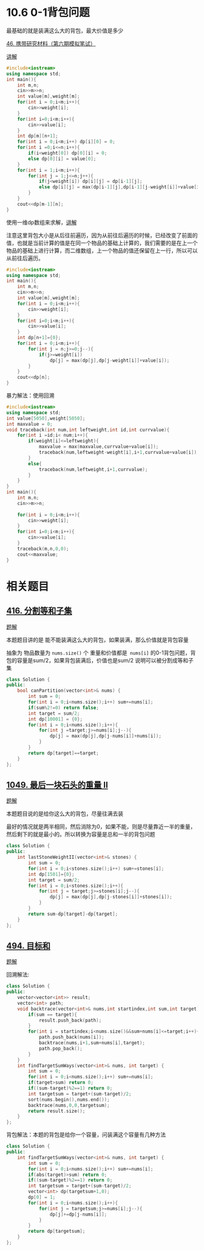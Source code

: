 # 10.6 0-1背包问题

最基础的就是装满这么大的背包，最大价值是多少

[46. 携带研究材料（第六期模拟笔试）](https://kamacoder.com/problempage.php?pid=1046)  

[讲解](https://programmercarl.com/%E8%83%8C%E5%8C%85%E7%90%86%E8%AE%BA%E5%9F%BA%E7%A1%8001%E8%83%8C%E5%8C%85-1.html#%E6%80%9D%E8%B7%AF)

```cpp
#include<iostream>
using namespace std;
int main(){
    int m,n;
    cin>>m>>n;
    int value[m],weight[m];
    for(int i = 0;i<m;i++){
        cin>>weight[i];
    }
    for(int i=0;i<m;i++){
        cin>>value[i];
    }
    int dp[m][n+1];
    for(int i = 0;i<m;i++) dp[i][0] = 0;
    for(int i =0;i<=n;i++){
        if(i<weight[0]) dp[0][i] = 0;
        else dp[0][i] = value[0];
    }
    for(int i = 1;i<m;i++){
        for(int j = 1;j<=n;j++){
            if(j<weight[i]) dp[i][j] = dp[i-1][j];
            else dp[i][j] = max(dp[i-1][j],dp[i-1][j-weight[i]]+value[i]);
        }
    }
    cout<<dp[m-1][n];
}
```

使用一维dp数组来求解，[讲解](https://programmercarl.com/%E8%83%8C%E5%8C%85%E7%90%86%E8%AE%BA%E5%9F%BA%E7%A1%8001%E8%83%8C%E5%8C%85-2.html#%E6%80%9D%E8%B7%AF)

注意这里背包大小是从后往前遍历，因为从前往后遍历的时候，已经改变了前面的值，也就是当前计算的值是在同一个物品的基础上计算的，我们需要的是在上一个物品的基础上进行计算，而二维数组，上一个物品的值还保留在上一行，所以可以从前往后遍历。

```cpp
#include<iostream>
using namespace std;
int main(){
    int m,n;
    cin>>m>>n;
    int value[m],weight[m];
    for(int i = 0;i<m;i++){
        cin>>weight[i];
    }
    for(int i=0;i<m;i++){
        cin>>value[i];
    }
    int dp[n+1]={0};
    for(int i = 0;i<m;i++){
        for(int j = n;j>=0;j--){
            if(j>=weight[i])
                dp[j] = max(dp[j],dp[j-weight[i]]+value[i]);
        }
    }
    cout<<dp[n];
}
```

暴力解法：使用回溯

```cpp
#include<iostream>
using namespace std;
int value[5050],weight[5050];
int maxvalue = 0;
void traceback(int num,int leftweight,int id,int currvalue){
    for(int i =id;i< num;i++){
        if(weight[i]<=leftweight){
            maxvalue = max(maxvalue,currvalue+value[i]);
            traceback(num,leftweight-weight[i],i+1,currvalue+value[i]);
        }
        else{
            traceback(num,leftweight,i+1,currvalue);
        }
    }
}
int main(){
    int m,n;
    cin>>m>>n;
    
    for(int i = 0;i<m;i++){
        cin>>weight[i];
    }
    for(int i=0;i<m;i++){
        cin>>value[i];
    }
    traceback(m,n,0,0);
    cout<<maxvalue;
}
```

# 相关题目

## [416. 分割等和子集](https://leetcode.cn/problems/partition-equal-subset-sum/)

[题解](https://programmercarl.com/0416.%E5%88%86%E5%89%B2%E7%AD%89%E5%92%8C%E5%AD%90%E9%9B%86.html#%E6%80%9D%E8%B7%AF)

本题题目讲的是  能不能装满这么大的背包，如果装满，那么价值就是背包容量

抽象为 物品数量为 `nums.size()` 个 重量和价值都是` nums[i]` 的0-1背包问题，背包的容量是sum/2，如果背包装满后，价值也是sum/2 说明可以被分割成等和子集

```cpp
class Solution {
public:
    bool canPartition(vector<int>& nums) {
        int sum = 0;
        for(int i = 0;i<nums.size();i++) sum+=nums[i];
        if(sum%2!=0) return false;
        int target = sum/2;
        int dp[10001] = {0};
        for(int i = 0;i<nums.size();i++){
            for(int j =target;j>=nums[i];j--){
                dp[j] = max(dp[j],dp[j-nums[i]]+nums[i]);
            }
        }
        return dp[target]==target;
    }
};
```

## [1049. 最后一块石头的重量 II](https://leetcode.cn/problems/last-stone-weight-ii/)

[题解](https://programmercarl.com/1049.%E6%9C%80%E5%90%8E%E4%B8%80%E5%9D%97%E7%9F%B3%E5%A4%B4%E7%9A%84%E9%87%8D%E9%87%8FII.html#%E6%80%9D%E8%B7%AF)

本题题目说的是给你这么大的背包，尽量往满去装

最好的情况就是两半相同，然后消除为0，如果不能，则是尽量靠近一半的重量，然后剩下的就是最小的。所以转换为容量是总和一半的背包问题

```cpp
class Solution {
public:
    int lastStoneWeightII(vector<int>& stones) {
        int sum = 0;
        for(int i = 0;i<stones.size();i++) sum+=stones[i];
        int dp[1501]={0};
        int target = sum/2;
        for(int i = 0;i<stones.size();i++){
            for(int j = target;j>=stones[i];j--){
                dp[j] = max(dp[j],dp[j-stones[i]]+stones[i]);
            }
        }
        return sum-dp[target]-dp[target];
    }
};
```

## [494. 目标和](https://leetcode.cn/problems/target-sum/)

[题解](https://programmercarl.com/0494.%E7%9B%AE%E6%A0%87%E5%92%8C.html#%E6%80%9D%E8%B7%AF)

回溯解法:

```cpp
class Solution {
public:
    vector<vector<int>> result;
    vector<int> path;
    void backtrace(vector<int>& nums,int startindex,int sum,int target){
        if(sum == target){
            result.push_back(path);
        }
        for(int i = startindex;i<nums.size()&&sum+nums[i]<=target;i++){
            path.push_back(nums[i]);
            backtrace(nums,i+1,sum+nums[i],target);
            path.pop_back();
        }
    }
    int findTargetSumWays(vector<int>& nums, int target) {
        int sum = 0;
        for(int i = 0;i<nums.size();i++) sum+=nums[i];
        if(target>sum) return 0;
        if((sum-target)%2==1) return 0;
        int targetsum = target+(sum-target)/2;
        sort(nums.begin(),nums.end());
        backtrace(nums,0,0,targetsum);
        return result.size();
    }
};
```

背包解法：本题的背包是给你一个容量，问装满这个容量有几种方法

```cpp
class Solution {
public:
    int findTargetSumWays(vector<int>& nums, int target) {
        int sum = 0;
        for(int i = 0;i<nums.size();i++) sum+=nums[i];
        if(abs(target)>sum) return 0;
        if((sum-target)%2==1) return 0;
        int targetsum = target+(sum-target)/2;
        vector<int> dp(targetsum+1,0);
        dp[0] = 1;
        for(int i = 0;i<nums.size();i++){
            for(int j = targetsum;j>=nums[i];j--){
                dp[j]+=dp[j-nums[i]];
            }
        }
        return dp[targetsum];
    }
};
```